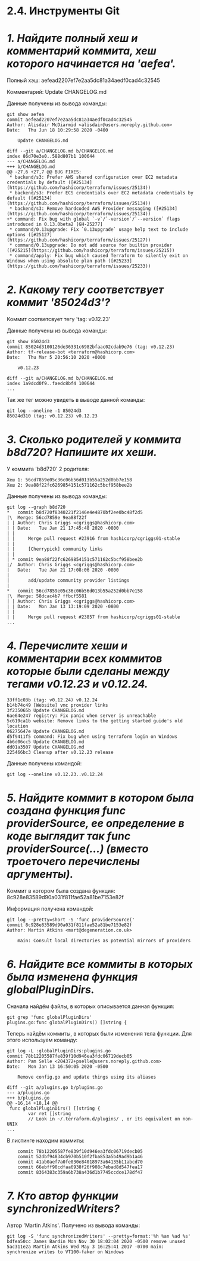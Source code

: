 # **2.4. Инструменты Git**

# *1. Найдите полный хеш и комментарий коммита, хеш которого начинается на 'aefea'.*
Полный хэш: aefead2207ef7e2aa5dc81a34aedf0cad4c32545

Комментарий: Update CHANGELOG.md
   
Данные получены из вывода команды: 
```
git show aefea
commit aefead2207ef7e2aa5dc81a34aedf0cad4c32545
Author: Alisdair McDiarmid <alisdair@users.noreply.github.com>
Date:   Thu Jun 18 10:29:58 2020 -0400

    Update CHANGELOG.md

diff --git a/CHANGELOG.md b/CHANGELOG.md
index 86d70e3e0..588d807b1 100644
--- a/CHANGELOG.md
+++ b/CHANGELOG.md
@@ -27,6 +27,7 @@ BUG FIXES:
 * backend/s3: Prefer AWS shared configuration over EC2 metadata credentials by default ([#25134](https://github.com/hashicorp/terraform/issues/25134))
 * backend/s3: Prefer ECS credentials over EC2 metadata credentials by default ([#25134](https://github.com/hashicorp/terraform/issues/25134))
 * backend/s3: Remove hardcoded AWS Provider messaging ([#25134](https://github.com/hashicorp/terraform/issues/25134))
+* command: Fix bug with global `-v`/`-version`/`--version` flags introduced in 0.13.0beta2 [GH-25277]
 * command/0.13upgrade: Fix `0.13upgrade` usage help text to include options ([#25127](https://github.com/hashicorp/terraform/issues/25127))
 * command/0.13upgrade: Do not add source for builtin provider ([#25215](https://github.com/hashicorp/terraform/issues/25215))
 * command/apply: Fix bug which caused Terraform to silently exit on Windows when using absolute plan path ([#25233](https://github.com/hashicorp/terraform/issues/25233))
```

# *2. Какому тегу соответствует коммит '85024d3'?*
Коммит соответсвует тегу 'tag: v0.12.23'

Данные получены из вывода команды:
```
git show 85024d3
commit 85024d3100126de36331c6982bfaac02cdab9e76 (tag: v0.12.23)
Author: tf-release-bot <terraform@hashicorp.com>
Date:   Thu Mar 5 20:56:10 2020 +0000

    v0.12.23

diff --git a/CHANGELOG.md b/CHANGELOG.md
index 1a9dcd0f9..faedc8bf4 100644
...
```
Так же тег можно увидеть в выводе данной команды:
```
git log --oneline -1 85024d3
85024d310 (tag: v0.12.23) v0.12.23
```

# *3. Сколько родителей у коммита b8d720? Напишите их хеши.*
У коммита 'b8d720' 2 родителя:
```
Хеш 1: 56cd7859e05c36c06b56d013b55a252d0bb7e158
Хеш 2: 9ea88f22fc6269854151c571162c5bcf958bee2b
```

Данные получены из вывода команды:
```
git log --graph b8d720
*   commit b8d720f8340221f2146e4e4870bf2ee0bc48f2d5
|\  Merge: 56cd7859e 9ea88f22f
| | Author: Chris Griggs <cgriggs@hashicorp.com>
| | Date:   Tue Jan 21 17:45:48 2020 -0800
| | 
| |     Merge pull request #23916 from hashicorp/cgriggs01-stable
| |     
| |     [Cherrypick] community links
| | 
| * commit 9ea88f22fc6269854151c571162c5bcf958bee2b
|/  Author: Chris Griggs <cgriggs@hashicorp.com>
|   Date:   Tue Jan 21 17:08:06 2020 -0800
|   
|       add/update community provider listings
|   
*   commit 56cd7859e05c36c06b56d013b55a252d0bb7e158
|\  Merge: 58dcac4b7 ffbcf5581
| | Author: Chris Griggs <cgriggs@hashicorp.com>
| | Date:   Mon Jan 13 13:19:09 2020 -0800
| | 
| |     Merge pull request #23857 from hashicorp/cgriggs01-stable
...
```
# *4. Перечислите хеши и комментарии всех коммитов которые были сделаны между тегами v0.12.23 и v0.12.24.*
```
33ff1c03b (tag: v0.12.24) v0.12.24
b14b74c49 [Website] vmc provider links
3f235065b Update CHANGELOG.md
6ae64e247 registry: Fix panic when server is unreachable
5c619ca1b website: Remove links to the getting started guide's old location
06275647e Update CHANGELOG.md
d5f9411f5 command: Fix bug when using terraform login on Windows
4b6d06cc5 Update CHANGELOG.md
dd01a3507 Update CHANGELOG.md
225466bc3 Cleanup after v0.12.23 release
```

Данные получены командой:
```
git log --oneline v0.12.23..v0.12.24
```

# *5. Найдите коммит в котором была создана функция func providerSource, ее определение в коде выглядит так func providerSource(...) (вместо троеточего перечислены аргументы).*
Коммит в котором была создана функция: 8c928e83589d90a031f811fae52a81be7153e82f

Информация получена командой:
```
git log --pretty=short -S 'func providerSource('
commit 8c928e83589d90a031f811fae52a81be7153e82f
Author: Martin Atkins <mart@degeneration.co.uk>

    main: Consult local directories as potential mirrors of providers
```

# *6. Найдите все коммиты в которых была изменена функция globalPluginDirs.*
Сначала найдём файлы, в которых описывается данная функция:
```
git grep 'func globalPluginDirs'
plugins.go:func globalPluginDirs() []string {
```
Теперь найдём коммиты, в которых были изменения тела функции. Для этого используем команду:
```
git log -L :globalPluginDirs:plugins.go
commit 78b12205587fe839f10d946ea3fdc06719decb05
Author: Pam Selle <204372+pselle@users.noreply.github.com>
Date:   Mon Jan 13 16:50:05 2020 -0500

    Remove config.go and update things using its aliases

diff --git a/plugins.go b/plugins.go
--- a/plugins.go
+++ b/plugins.go
@@ -16,14 +18,14 @@
 func globalPluginDirs() []string {
        var ret []string
        // Look in ~/.terraform.d/plugins/ , or its equivalent on non-UNIX
...
```
В листинге находим коммиты:
```
    commit 78b12205587fe839f10d946ea3fdc06719decb05
    commit 52dbf94834cb970b510f2fba853a5b49ad9b1a46
    commit 41ab0aef7a0fe030e84018973a64135b11abcd70
    commit 66ebff90cdfaa6938f26f908c7ebad8d547fea17
    commit 8364383c359a6b738a436d1b7745ccdce178df47
```

# *7. Кто автор функции synchronizedWriters?*
Автор 'Martin Atkins'. Получено из вывода команды:

```
git log -S 'func synchronizedWriters' --pretty=format:'%h %an %ad %s'
bdfea50cc James Bardin Mon Nov 30 18:02:04 2020 -0500 remove unused
5ac311e2a Martin Atkins Wed May 3 16:25:41 2017 -0700 main: synchronize writes to VT100-faker on Windows
```